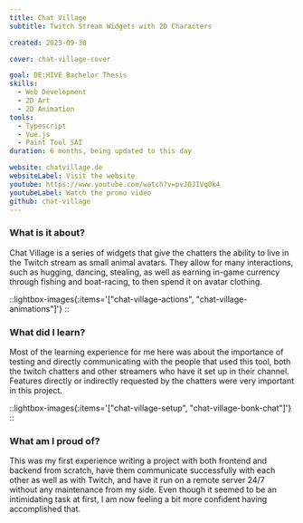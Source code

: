 ```yaml
---
title: Chat Village
subtitle: Twitch Stream Widgets with 2D Characters

created: 2023-09-30

cover: chat-village-cover

goal: DE:HIVE Bachelor Thesis
skills:
  - Web Development
  - 2D Art
  - 2D Animation
tools:
  - Typescript
  - Vue.js
  - Paint Tool SAI
duration: 6 months, being updated to this day

website: chatvillage.de
websiteLabel: Visit the website
youtube: https://www.youtube.com/watch?v=pvJOJIVq0k4
youtubeLabel: Watch the promo video
github: chat-village
---
```


### What is it about?

Chat Village is a series of widgets that give the chatters the ability to live in the Twitch stream as small animal avatars. They allow for many interactions, such as hugging, dancing, stealing, as well as earning in-game currency through fishing and boat-racing, to then spend it on avatar clothing.

::lightbox-images{:items='["chat-village-actions", "chat-village-animations"]'}
::

### What did I learn?

Most of the learning experience for me here was about the importance of testing and directly communicating with the people that used this tool, both the twitch chatters and other streamers who have it set up in their channel. Features directly or indirectly requested by the chatters were very important in this project.

::lightbox-images{:items='["chat-village-setup", "chat-village-bonk-chat"]'}
::

### What am I proud of?

This was my first experience writing a project with both frontend and backend from scratch, have them communicate successfully with each other as well as with Twitch, and have it run on a remote server 24/7 without any maintenance from my side. Even though it seemed to be an intimidating task at first, I am now feeling a bit more confident having accomplished that.